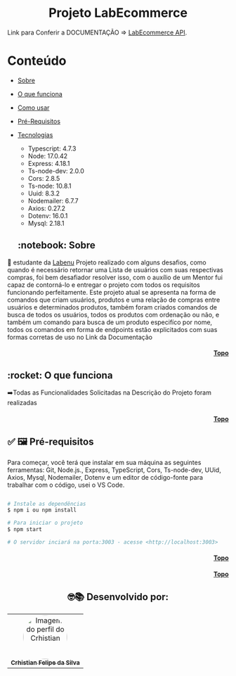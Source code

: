 <h1 align="center">Projeto LabEcommerce</h1>

<p>Link para Conferir a DOCUMENTAÇÃO => <a href="https://documenter.getpostman.com/view/19720614/UzJPMay1" target="_blank">LabEcommerce API</a>.</p>

<h1 id="topo">Conteúdo</h1>

   * [Sobre](#sobre)

   * [O que funciona](#funciona)

   * [Como usar](#como-usar)
   
   * [Pré-Requisitos](#pre-requisitos)
   
   * [Tecnologias](#tecnologias)
      * Typescript: 4.7.3
      * Node: 17.0.42
      * Express: 4.18.1
      * Ts-node-dev: 2.0.0
      * Cors: 2.8.5
      * Ts-node: 10.8.1
      * Uuid: 8.3.2
      * Nodemailer: 6.7.7
      * Axios: 0.27.2
      * Dotenv: 16.0.1
      * Mysql: 2.18.1


      <h2 id="sobre">:notebook: Sobre </h2> 
💬 estudante da  <a href="http://www.labenu.com.br" target="_blank">Labenu</a> Projeto realizado com alguns desafios, como quando é necessário retornar uma Lista de usuários com suas respectivas compras, foi bem desafiador resolver isso, com o auxílio de um Mentor fui capaz de contorná-lo e entregar o projeto com todos os requisitos funcionando perfeitamente.
Este projeto atual se apresenta na forma de comandos que criam usuários, produtos e uma relação de compras entre usuários e determinados produtos, também foram criados comandos de busca de todos os usuários, todos os produtos com ordenação ou não, e também um comando para busca de um produto especifíco por nome, todos os comandos em forma de endpoints estão explicitados com suas formas corretas de uso no Link da Documentação
<h4 align="right"><a href="#topo">Topo</a></h4>

<h2 id="funciona">:rocket: O que funciona </h2>
➡️Todas as Funcionalidades Solicitadas na Descrição do Projeto foram realizadas<br>

<h4 align="right"><a href="#topo">Topo</a></h4>

<h2 id="pre-requisitos">✅ 🖼️ Pré-requisitos </h2>
Para começar, você terá que  instalar em sua máquina as seguintes ferramentas: Git, Node.js., Express, TypeScript, Cors, Ts-node-dev, UUid, Axios, Mysql, Nodemailer, Dotenv e um editor de código-fonte para trabalhar com o código, usei o VS Code.

```bash

# Instale as dependências
$ npm i ou npm install

# Para iniciar o projeto
$ npm start

# O servidor inciará na porta:3003 - acesse <http://localhost:3003>
```


<h4 align="right"><a href="#topo">Topo</a></h4>

<h4 align="right"><a href="#topo">Topo</a></h4>

<h2 align="center">
🤓📚
Desenvolvido por: 
</h2>
<table align="center">
  <tr>
      <td align="center"><a href="https://github.com/crhisfoz">
        <img src="https://avatars.githubusercontent.com/u/89948060?v=4" style="border-radius: 50%" width="100px" alt="Imagem do perfil do Crhistian"/>
      <br />
        <sub><b>Crhistian Felipe da Silva</b></sub>
      <br />
      </td>    
</table>
